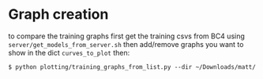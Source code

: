 # Graph creation

to compare the training graphs first get the training csvs from BC4 using `server/get_models_from_server.sh` then add/remove graphs you want to show in the dict `curves_to_plot` then:
```
$ python plotting/training_graphs_from_list.py --dir ~/Downloads/matt/
```
